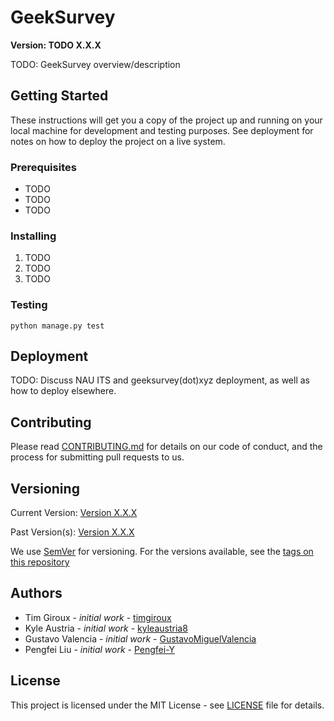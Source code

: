 # GeekSurvey

**Version: TODO X.X.X**

TODO: GeekSurvey overview/description

## Getting Started

These instructions will get you a copy of the project up and running on your local machine for development and testing purposes. See deployment for notes on how to deploy the project on a live system.

### Prerequisites

- TODO
- TODO
- TODO

### Installing

1. TODO
2. TODO
3. TODO

### Testing
```python manage.py test```

## Deployment

TODO: Discuss NAU ITS and geeksurvey(dot)xyz deployment, as well as how to deploy elsewhere.

## Contributing

Please read [CONTRIBUTING.md](./CONTRIBUTING.md) for details on our code of conduct, and the process for submitting pull requests to us.

## Versioning

Current Version: [Version X.X.X](TODO)

Past Version(s): [Version X.X.X]()

We use [SemVer](https://semver.org/) for versioning. For the versions available, see the [tags on this repository](https://github.com/NAU-SuperGeeks/geeksurvey/tags)

## Authors

- Tim Giroux - *initial work* - [timgiroux](https://github.com/timgiroux)
- Kyle Austria - *initial work* - [kyleaustria8](https://github.com/kyleaustria8)
- Gustavo Valencia - *initial work* - [GustavoMiguelValencia](https://github.com/GustavoMiguelValencia)
- Pengfei Liu - *initial work* - [Pengfei-Y](https://github.com/Pengfei-Y)

## License

This project is licensed under the MIT License - see [LICENSE](./LICENSE) file for details.
